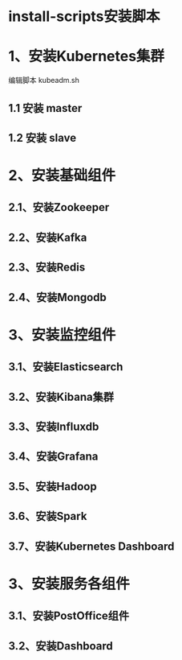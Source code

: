 # install-scripts安装脚本
# 1、安装Kubernetes集群
编辑脚本 kubeadm.sh
## 1.1 安装 master

## 1.2 安装 slave


# 2、安装基础组件
## 2.1、安装Zookeeper

## 2.2、安装Kafka

## 2.3、安装Redis

## 2.4、安装Mongodb

# 3、安装监控组件

## 3.1、安装Elasticsearch

## 3.2、安装Kibana集群

## 3.3、安装Influxdb

## 3.4、安装Grafana

## 3.5、安装Hadoop

## 3.6、安装Spark

## 3.7、安装Kubernetes Dashboard

# 3、安装服务各组件

## 3.1、安装PostOffice组件

## 3.2、安装Dashboard
